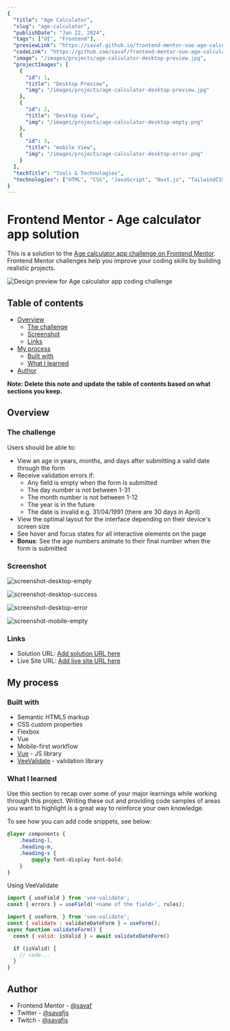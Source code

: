 ```yaml
---
{
  "title": "Age Calculator",
  "slug": "age-calculator",
  "publishDate": "Jan 22, 2024",
  "tags": ["UI", "Frontend"],
  "previewLink": "https://savaf.github.io/frontend-mentor-vue-age-calculator/",
  "codeLink": "https://github.com/savaf/frontend-mentor-vue-age-calculator",
  "image": "/images/projects/age-calculator-desktop-preview.jpg",
  "projectImages": [
    {
      "id": 1,
      "title": "Desktop Preview",
      "img": "/images/projects/age-calculator-desktop-preview.jpg"
    },
    {
      "id": 2,
      "title": "Desktop View",
      "img": "/images/projects/age-calculator-desktop-empty.png"
    },
    {
      "id": 3,
      "title": "mobile View",
      "img": "/images/projects/age-calculator-desktop-error.png"
    }
  ],
  "techTitle": "Tools & Technologies",
  "technologies": ["HTML", "CSS", "JavaScript", "Nuxt.js", "TailwindCSS", "Figma"],
}
---
```

# Frontend Mentor - Age calculator app solution

This is a solution to the [Age calculator app challenge on Frontend Mentor](https://www.frontendmentor.io/challenges/age-calculator-app-dF9DFFpj-Q). Frontend Mentor challenges help you improve your coding skills by building realistic projects.

![Design preview for Age calculator app coding challenge](/images/projects/age-calculator-desktop-preview.jpg)

## Table of contents

- [Overview](#overview)
  - [The challenge](#the-challenge)
  - [Screenshot](#screenshot)
  - [Links](#links)
- [My process](#my-process)
  - [Built with](#built-with)
  - [What I learned](#what-i-learned)
- [Author](#author)

**Note: Delete this note and update the table of contents based on what sections you keep.**

## Overview

### The challenge

Users should be able to:

- View an age in years, months, and days after submitting a valid date through the form
- Receive validation errors if:
  - Any field is empty when the form is submitted
  - The day number is not between 1-31
  - The month number is not between 1-12
  - The year is in the future
  - The date is invalid e.g. 31/04/1991 (there are 30 days in April)
- View the optimal layout for the interface depending on their device's screen size
- See hover and focus states for all interactive elements on the page
- **Bonus**: See the age numbers animate to their final number when the form is submitted

### Screenshot

![screenshot-desktop-empty](/images/projects/age-calculator-desktop-empty.png)

![screenshot-desktop-success](/images/projects/age-calculator-desktop-success.png)

![screenshot-desktop-error](/images/projects/age-calculator-desktop-error.png)

![screenshot-mobile-empty](/images/projects/age-calculator-mobile-empty.png)

### Links

- Solution URL: [Add solution URL here](https://github.com/savaf/frontend-mentor-vue-age-calculator)
- Live Site URL: [Add live site URL here](https://savaf.github.io/frontend-mentor-vue-age-calculator)

## My process

### Built with

- Semantic HTML5 markup
- CSS custom properties
- Flexbox
- Vue
- Mobile-first workflow
- [Vue](https://vuejs.org/) - JS library
- [VeeValidate](https://vee-validate.logaretm.com/v4/) - validation library

### What I learned

Use this section to recap over some of your major learnings while working through this project. Writing these out and providing code samples of areas you want to highlight is a great way to reinforce your own knowledge.

To see how you can add code snippets, see below:

```css
@layer components {
    .heading-l,
    .heading-m,
    .heading-s {
        @apply font-display font-bold;
    }
}
```

Using VeeValidate
```js
import { useField } from 'vee-validate';
const { errors } = useField('<name of the field>', rules);
```
```js
import { useForm, } from 'vee-validate';
const { validate : validateDateForm } = useForm();
async function validateForm() {
  const { valid: isValid } = await validateDateForm()

  if (isValid) {
    // code...
  }
}
```

## Author

- Frontend Mentor - [@savaf](https://www.frontendmentor.io/profile/savaf)
- Twitter - [@savafjs](https://www.twitter.com/savafjs)
- Twitch - [@savafjs](https://www.twitch.tv/savafjs)
